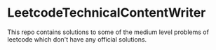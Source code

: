 # LeetcodeTechnicalContentWriter
This repo contains solutions to some of the medium level problems of leetcode which don't have any official solutions.
